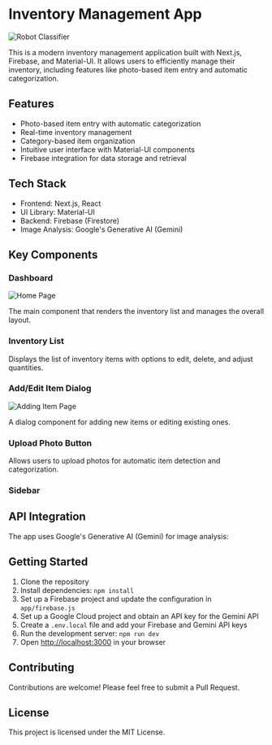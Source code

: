 # Inventory Management App

![Robot Classifier](robot.jpg)

This is a modern inventory management application built with Next.js, Firebase, and Material-UI. It allows users to efficiently manage their inventory, including features like photo-based item entry and automatic categorization.

## Features

- Photo-based item entry with automatic categorization
- Real-time inventory management
- Category-based item organization
- Intuitive user interface with Material-UI components
- Firebase integration for data storage and retrieval

## Tech Stack

- Frontend: Next.js, React
- UI Library: Material-UI
- Backend: Firebase (Firestore)
- Image Analysis: Google's Generative AI (Gemini)

## Key Components

### Dashboard
![Home Page](inventory1.png)

The main component that renders the inventory list and manages the overall layout.

### Inventory List

Displays the list of inventory items with options to edit, delete, and adjust quantities.

### Add/Edit Item Dialog
![Adding Item Page](inventory2.png)

A dialog component for adding new items or editing existing ones.

### Upload Photo Button

Allows users to upload photos for automatic item detection and categorization.

### Sidebar

## API Integration

The app uses Google's Generative AI (Gemini) for image analysis:

## Getting Started

1. Clone the repository
2. Install dependencies: `npm install`
3. Set up a Firebase project and update the configuration in `app/firebase.js`
4. Set up a Google Cloud project and obtain an API key for the Gemini API
5. Create a `.env.local` file and add your Firebase and Gemini API keys
6. Run the development server: `npm run dev`
7. Open [http://localhost:3000](http://localhost:3000) in your browser

## Contributing

Contributions are welcome! Please feel free to submit a Pull Request.

## License

This project is licensed under the MIT License.

